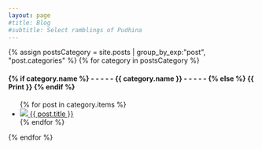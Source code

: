 ```yaml
---
layout: page
#title: Blog
#subtitle: Select ramblings of Pudhina
---
```


<div>
{% assign postsCategory = site.posts | group_by_exp:"post", "post.categories"  %}
{% for category in postsCategory %}
<h4 class="post-teaser__month">
<strong>
{% if category.name %} 
- - - - -  {{ category.name }} - - - - - 
{% else %} 
{{ Print }} 
{% endif %}
</strong>
</h4>
<ul class="list-posts">
{% for post in category.items %}
<li class="post-teaser">
<a href="{{ post.url | prepend: site.baseurl }}">
<img src="{{ '/assets/img/profile.jpeg' | prepend: site.baseurl }}" id="about-img">
<!--img src="post-teaser__title">{{post.logo}}-->
<span class="post-teaser__title">{{ post.title }}</span>
<!--span class="post-teaser__date">{{ post.date | date: "%d %B %Y" }}</span -->
</a>
</li>
{% endfor %}
</ul>
{% endfor %}
</div>